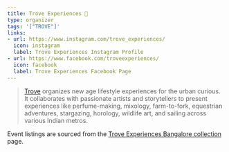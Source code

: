 ```yaml
---
title: Trove Experiences 🎁
type: organizer
tags: '["TROVE"]'
links:
- url: https://www.instagram.com/trove_experiences/
  icon: instagram
  label: Trove Experiences Instagram Profile
- url: https://www.facebook.com/troveexperiences/
  icon: facebook
  label: Trove Experiences Facebook Page
--- 
```

> [Trove](https://troveexperiences.com/) organizes new age lifestyle experiences for the urban curious. It
  collaborates with passionate artists and storytellers to present
  experiences like perfume-making, mixology, farm-to-fork, equestrian
  adventures, stargazing, horology, wildlife art, and sailing across various
  Indian metros.

Event listings are sourced from the [Trove Experiences Bangalore collection](https://troveexperiences.com/collections/bangalore) page.
